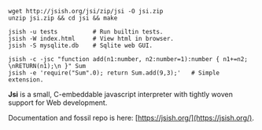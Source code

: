 
    wget http://jsish.org/jsi/zip/jsi -O jsi.zip 
    unzip jsi.zip && cd jsi && make

    jsish -u tests          # Run builtin tests.
    jsish -W index.html     # View html in browser.
    jsish -S mysqlite.db    # Sqlite web GUI.
    
    jsish -c -jsc "function add(n1:number, n2:number=1):number { n1+=n2; \nRETURN(n1);\n }" Sum 
    jsish -e 'require("Sum".0); return Sum.add(9,3);'   # Simple extension.

**Jsi** is a small, C-embeddable javascript interpreter with tightly woven support for Web development.

Documentation and fossil repo is here: [https://jsish.org/](https://jsish.org/).


